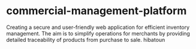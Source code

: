 # commercial-management-platform
Creating a secure and user-friendly web application for efficient inventory management. The aim is to simplify operations for merchants by providing detailed traceability of products from purchase to sale.
hibatoun

